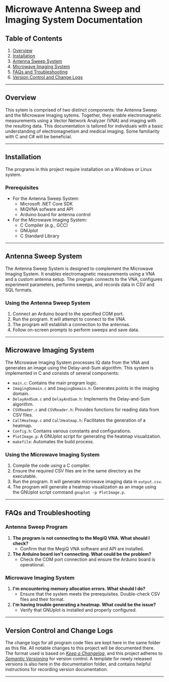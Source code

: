 Microwave Antenna Sweep and Imaging System Documentation
===============================

## Table of Contents
1. [Overview](#overview)
2. [Installation](#installation)
3. [Antenna Sweep System](#antenna-sweep-system)
4. [Microwave Imaging System](#microwave-imaging-system)
5. [FAQs and Troubleshooting](#faqs-and-troubleshooting)
6. [Version Control and Change Logs](#version-control-and-change-logs)

---

## Overview
This sytem is comprised of two distinct components: the Antenna Sweep and the Microwave Imaging sytems. Together, they enable electromagnetic measurements using a Vector Network Analyzer (VNA) and imaging with the resulting data. This documentation is tailored for individuals with a basic understanding of electromagnetism and medical imaging. Some familiarity with C and C# will be beneficial.

---

## Installation
The programs in this project require installation on a Windows or Linux system.

### Prerequisites
- For the Antenna Sweep System:
   - Microsoft .NET Core SDK
   - MiQVNA sofware and API
   - Arduino board for antenna control
- For the Microwave Imaging System: 
   - C Compiler (e.g., GCC)
   - GNUplot
   - C Standard Library

---
## Antenna Sweep System
The Antenna Sweep System is designed to complement the Microwave Imaging System. It enables electromagnetic measurements using a VNA and a custom antenna setup. The program connects to the VNA, configures experiment parameters, performs sweeps, and records data in CSV and SQL formats.

### Using the Antenna Sweep System
1. Connect an Arduino board to the specified COM port.
2. Run the program. It will attempt to connect to the VNA.
3. The program will establish a connection to the antennas.
4. Follow on-screen prompts to perform sweeps and save data.

---

## Microwave Imaging System
The Microwave Imaging System processes IQ data from the VNA and generates an image using the Delay-and-Sum algorithm. This system is implemented in C and consists of several components:
- `main.c`: Contains the main program logic.
- `ImagingDomain.c` and `ImagingDomain.h`: Generates points in the imaging domain.
- `DelayAndSum.c` and `DelayAndSum.h`: Implements the Delay-and-Sum algorithm.
- `CSVReader.c` and `CSVReader.h`: Provides functions for reading data from CSV files.
- `CallHeatmap.c` and `CallHeatmap.h`: Facilitates the generation of a heatmap.
- `Config.h`: Contains various constants and configurations.
- `PlotImage.p`: A GNUplot script for generating the heatmap visualization.
- `makefile`: Automates the build process.

### Using the Microwave Imaging System
1. Compile the code using a C compiler.
2. Ensure the required CSV files are in the same directory as the executable.
3. Run the program. It will generate microwave imaging data in `output.csv`.
4. The program will generate a heatmap visualization as an image using the GNUplot script command `gnuplot -p PlotImage.p`.

---

## FAQs and Troubleshooting
### Antenna Sweep Program
1. **The program is not connecting to the MegiQ VNA. What should I check?**
   - Confirm that the MegiQ VNA software and API are installed.
2. **The Arduino board isn't connecting. What could be the problem?**
   - Check the COM port connection and ensure the Arduino board is operational.

### Microwave Imaging System
1. **I'm encountering memory allocation errors. What should I do?**
   - Ensure that the system meets the prerequisites. Double-check CSV files and their format.
2. **I'm having trouble generating a heatmap. What could be the issue?**
   - Verify that GNUplot is installed and properly configured.

---

## Version Control and Change Logs
The change logs for all program code files are kept here in the same folder as this file. All notable changes to this project will be documented there. The format used is based on *[Keep a Changelog](https://keepachangelog.com/en/1.0.0/)*, and this project adheres to *[Semantic Versioning](https://semver.org/spec/v2.0.0.html)* for version control. A template for newly released versions is also here in the documentation folder, and contains helpful instructions for recording version documentation.

---